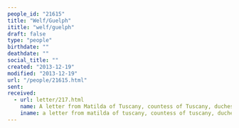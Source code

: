 ```yaml
---
people_id: "21615"
title: "Welf/Guelph"
ititle: "welf/guelph"
draft: false
type: "people"
birthdate: ""
deathdate: ""
social_title: ""
created: "2013-12-19"
modified: "2013-12-19"
url: "/people/21615.html"
sent:
received:
  - url: letter/217.html
    name: A letter from Matilda of Tuscany, countess of Tuscany, duchess of Lorraine ()
    iname: a letter from matilda of tuscany, countess of tuscany, duchess of lorraine ()
---
```

